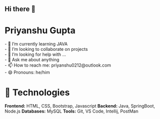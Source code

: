 ## Hi there 👋




<h1> Priyanshu Gupta</h1> 
- 🌱 I’m currently learning JAVA <br>
- 👯 I’m looking to collaborate on projects <br>
- 🤔 I’m looking for help with ... <br>
- 💬 Ask me about anything <br>
- 📫 How to reach me: priyanshu0212@outlook.com<br>
- 😄 Pronouns: he/him<br>

<h1> 🚀 Technologies</h1>
<b>Frontend:</b> HTML, CSS, Bootstrap, Javascript
<b>Backend:</b> Java, SpringBoot, Node.js
<b>Databases:</b> MySQL
<b>Tools:</b> Git, VS Code, Intellij, PostMan

